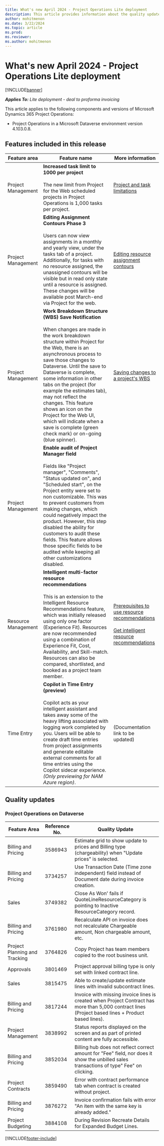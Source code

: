 ```yaml
---
title: What's new April 2024 - Project Operations Lite deployment
description: This article provides information about the quality updates that are available in the April 2024 release of Microsoft Dynamics 365 Project Operations Lite deployment.
author: mohitmenon
ms.date: 3/22/2024
ms.topic: article
ms.prod:
ms.reviewer: 
ms.author: mohitmenon
---
```


# What's new April 2024 - Project Operations Lite deployment

[!INCLUDE[banner](../../includes/banner.md)]

_**Applies To:** Lite deployment - deal to proforma invoicing_

This article applies to the following components and versions of Microsoft Dynamics 365 Project Operations:

- Project Operations in a Microsoft Dataverse environment version 4.103.0.8.

## Features included in this release

| **Feature area** | **Feature name** | **More information** |
| --- | --- | --- |
| Project Management |**Increased task limit to 1000 per project** <br><br> The new limit from Project for the Web scheduled projects in Project Operations is 1,000 tasks per project.| [Project and task limitations](../../project-management/project-and-task-limitations.md) |
| Project Management |**Editing Assignment Contours Phase 3** <br><br> Users can now view assignments in a monthly and yearly view, under the tasks tab of a project. Additionally, for tasks with no resource assigned, the unassigned contours will be visible but in read only state until a resource is assigned. These changes will be available post March-end via Project for the web.| [Editing resource assignment contours](../../project-management/create-assignments.md) |
| Project Management |**Work Breakdown Structure (WBS) Save Notification** <br><br> When changes are made in the work breakdown structure within Project for the Web, there is an asynchronous process to save those changes to Dataverse. Until the save to Dataverse is complete, some information in other tabs on the project (for example the estimates tab), may not reflect the changes. This feature shows an icon on the Project for the Web UI, which will indicate when a save is complete (green check mark) or on-going (blue spinner).| [Saving changes to a project's WBS](../../project-management/saving-changes-to-projects.md) |
| Project Management |**Enable audit of Project Manager field** <br><br> Fields like "Project manager", "Comments", "Status updated on", and "Scheduled start", on the Project entity were set to non customizable. This was to prevent customers from making changes, which could negatively impact the product. However, this step disabled the ability for customers to audit these fields. This feature allows those specific fields to be audited while keeping all other customizations disabled.| |
| Resource Management |**Intelligent multi-factor resource recommendations** <br><br> This is an extension to the Intelligent Resource Recommendations feature, which was initially released using only one factor (Experience Fit). Resources are now recommended using a combination of Experience Fit, Cost, Availability, and Skill-match. Resources can also be compared, shortlisted, and booked as a project team member.| [Prerequisites to use resource recommendations](../../resource-management/getting-started-with-resource-recommendations.md) <br><br> [Get intelligent resource recommendations](../../resource-management/get-recommendations-for-project-team-members.md) |
| Time Entry |**Copilot in Time Entry (preview)** <br><br> Copilot acts as your intelligent assistant and takes away some of the heavy lifting associated with logging work completed by you. Users will be able to create draft time entries from project assignments and generate editable external comments for all time entries using the Copilot sidecar experience. _(Only previewing for NAM Azure region)_.| (Documentation link to be updated) |

## Quality updates

### Project Operations on Dataverse

| **Feature Area** | **Reference No.** | **Quality Update** |
| --- | --- | --- |
|Billing and Pricing|	3586943|	Estimate grid to show update to prices and Billing type (chargeability) when "Update prices" is selected.|
|Billing and Pricing|	3734257|	Use Transaction Date (Time zone independent) field instead of Document date during invoice creation. |
|Sales|	3749382|	Close As Won' fails if QuoteLineResourceCategory is pointing to Inactive ResourceCategory record.|
|Billing and Pricing|	3761980|	Recalculate API on invoice does not recalculate Chargeable amount, Non chargeable amount, etc.|
|Project Planning and Tracking|	3764826|	Copy Project has team members copied to the root business unit.|
|Approvals|	3801469|	Project approval billing type is only set with linked contract line.|
|Sales|	3815475|	Able to create/update estimate lines with invalid subcontract lines.|
|Billing and Pricing|	3817244|	Invoice with missing invoice lines is created when Project Contract has more than 5,000 contract lines (Project based lines + Product based lines).|
|Project Management|	3838992|	 Status reports displayed on the screen and as part of printed content are fully accessible.|
|Billing and Pricing|	3852034|	Billing hub does not reflect correct amount for "Fee" field, nor does it show the unbilled sales transactions of type" Fee" on clicking. |
|Project Contracts|	3859490|	Error with contract performance tab when contract is created without project.|
|Billing and Pricing|	3876272|	Invoice confirmation fails with error "An item with the same key is already added."|
|Project Budgeting|	3884108|	During Revision Recreate Details for Expanded Budget Lines.|

[!INCLUDE[footer-include](../../includes/footer-banner.md)]
